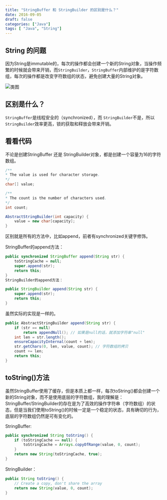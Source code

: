 ```yaml
---
title: "StringBuffer 和 StringBuilder 的区别是什么？"
date: 2016-09-05
draft: false
categories: ["Java"]
tags: [ "Java", "String"]
---
```



## String 的问题

因为String是immutable的，每次的操作都会创建一个新的String对象，当操作频繁的时候就会带来开销，而`StringBuilder`，`StringBuffer`内部维护的是字符数组，每次的操作都是改变字符数组的状态，避免创建大量的String对象。

![类图](/images/stringbuffer-vs-stringbuilder-1.jpg)

## 区别是什么？

`StringBuffer`是线程安全的（synchronized），而 `StringBuilder`不是，所以`StringBuilder`效率更高，锁的获取和释放会带来开销。

## 看看代码

不论是创建StringBuffer 还是 StringBuilder对象，都是创建一个容量为16的字符数组。

```java
/**
* The value is used for character storage.
*/
char[] value;

/**
* The count is the number of characters used.
*/
int count;

AbstractStringBuilder(int capacity) {
    value = new char[capacity];
}
```

区别就是所有的方法中，比如append，前者有synchronized关键字修饰。

StringBuffer的append方法：

```java
public synchronized StringBuffer append(String str) {
    toStringCache = null;
    super.append(str);
    return this;
}
StringBuilder的append方法：

public StringBuilder append(String str) {
    super.append(str);
    return this;
}
```

虽然实际的实现是一样的。

```java
public AbstractStringBuilder append(String str) {
    if (str == null)
        return appendNull(); // 如果是null的话，就添加字符串"null"
    int len = str.length();
    ensureCapacityInternal(count + len);
    str.getChars(0, len, value, count); // 字符数组的拷贝
    count += len;
    return this;
}
```

## toString()方法

虽然StringBuffer使用了缓存，但是本质上都一样，每次toString()都会创建一个新的String对象，而不是使用底层的字符数组，我的理解是：StringBuffer/StringBuilder的存在是为了高效的操作字符串（字符数组）的状态，但是当我们使用toString()的时候一定是一个稳定的状态，具有确切的行为，底层的字符数组仍然是可有变化的。

StringBuffer:

```java
public synchronized String toString() {
    if (toStringCache == null) {
        toStringCache = Arrays.copyOfRange(value, 0, count);
    }
    return new String(toStringCache, true);
}
```

StringBuilder：

```java
public String toString() {
    // Create a copy, don't share the array
    return new String(value, 0, count);
}
```
